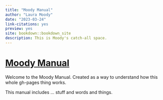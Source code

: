 ```yaml
---
title: "Moody Manual"
author: "Laura Moody"
date: "2023-03-24"
link-citations: yes
preview: yes
site: bookdown::bookdown_site
description: This is Moody's catch-all space.
---
```


# [Moody Manual](https://ljmoody.github.io/myrepo/)

Welcome to the Moody Manual. Created as a way to understand how this whole gh-pages thing works.

This manual includes ... stuff and words and things.
